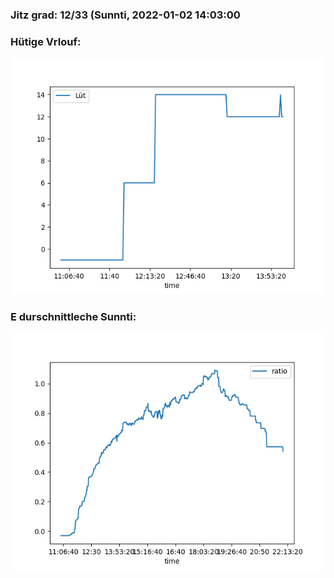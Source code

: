 ### Jitz grad: 12/33 (Sunnti, 2022-01-02 14:03:00

### Hütige Vrlouf:
![Graph](Today.png)

### E durschnittleche Sunnti:
![Graph](Sunnti.png)